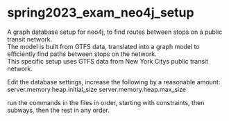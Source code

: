# spring2023_exam_neo4j_setup
A graph database setup for neo4j, to find routes between stops on a public transit network.<br>
The model is built from GTFS data, translated into a graph model to efficiently find paths between stops on the network.<br>
This specific setup uses GTFS data from New York Citys public transit network.

Edit the database settings, increase the following by a reasonable amount:<br>
server.memory.heap.initial_size
server.memory.heap.max_size

run the commands in the files in order, starting with constraints, then subways, then the rest in any order.
